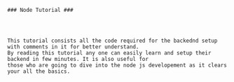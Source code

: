     ### Node Tutorial ###
 
    


    This tutorial consists all the code required for the backednd setup with comments in it for better understand.
    By reading this tutorial any one can easily learn and setup their backend in few minutes. It is also useful for 
    those who are going to dive into the node js developement as it clears your all the basics.
